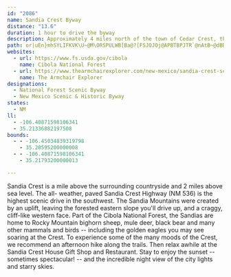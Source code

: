 ```yaml
---
id: "2086"
name: Sandia Crest Byway
distance: "13.6"
duration: 1 hour to drive the byway
description: Approximately 4 miles north of the town of Cedar Crest, the Sandia Crest Scenic Byway branches westward toward the Sandia Crest.  The area offers scenic views of Albuquerque, the Rio Grande River, and Mount Taylor.
path: or|uEn}mhSYLIFKVK\U~@M\ORSPULWB[Ba@?[FSJOJOj@APBTBPJTR`@nAtB~@dBDT@P?VERMPOLUFa@@g@D_@B]BUDQJOPO\Uv@_@rAGZAV@PFb@Jn@Jb@Dh@B^@TOjBId@C\Af@Cb@C\GVS\KNWP[J_@H_@D]HUNSRKXG^Ad@Aj@Ef@IXKXONUL]FI@w@HYVS`AN`Af@~@f@bAHFd@N\DX?R?RCTKJGTQTQd@]d@a@LEP?NDLHJNFN@RAPCRIVUX]\iAnAAl@Et@CRITMR_@`@IPELAP?RFjB@TDVLVPVRNVJXBd@C~@O\?V@RA@Z?REPS`@KLOPKRSf@n@Td@LXDf@Dh@?l@E`@G^G\Kf@S|ByAPCN?JDLLHNFZANANGNY^g@l@o@t@g@l@iBpB[`@IRA\BNDNFLJHLDP@N?NGNOLMVUj@c@bA_@n@St@Ir@EV?hA?l@Ax@Ib@Eh@KjAYb@IXKVKRGTINAL?LBLHJJFNDN@N?NENEJKHMFg@Ji@FQFQFQJ[XKNS`@Sb@Uj@Ud@QVWPYNq@ZSNKNGTAVDb@HPXP`@AtAe@b@Q^KxAk@b@IRCVAf@Bh@P~@V^Hd@Dd@CXITOZQVQRIRCVDPNLXDTCTERST]T}At@cAf@c@Rw@b@a@ZUROVoDjHw@xAI^A^DTLPRPXBXGXO`@Q^Sr@W~@a@\Mh@Qh@O`@?^CZ?\?v@F^Hb@Dd@F\AVCf@Kb@I^AP@LJJXHZ?XKZSNi@Xw@Xw@Rk@No@Ra@PYPSXQXIVGXKXMXOXUTUPa@Ty@b@]PW\MXI^Gd@OrBKn@Mf@Sd@U\[\e@b@e@\e@b@c@p@]j@]r@Yj@w@vAaAjBWb@Mb@A^J^TTXDZG`As@ZY\SZSv@_@l@OxAS|@KfAEh@Eb@Gb@Md@S^S\[VWZWV]RMVAV@PLPTBR?VSr@i@nAm@~A[r@Yf@[b@YT]Vu@Vm@\m@f@Y`@Yb@O\W`ACVCVIlBGx@Ot@Sh@c@z@Yl@Kl@AR?t@?`@@^Ed@KXKXMN]Zc@Xe@Vo@f@g@b@c@Ze@d@w@t@g@l@g@l@YVOX_@j@{@jA}@dAs@t@kA`AcC|A[Nw@\iAb@_AVo@N_APq@Jc@B]HYNMXAXDZLVNLJB
websites:
  - url: https://www.fs.usda.gov/cibola
    name: Cibola National Forest
  - url: https://www.thearmchairexplorer.com/new-mexico/sandia-crest-scenic-byway.php
    name: The Armchair Explorer
designations:
  - National Forest Scenic Byway
  - New Mexico Scenic & Historic Byway
states:
  - NM
ll:
  - -106.40871598106341
  - 35.21336882197508
bounds:
  - - -106.45034839319798
    - 35.20595200000008
  - - -106.40871598106341
    - 35.21793200000013

---
```


Sandia Crest is a mile above the surrounding countryside and 2 miles above sea level. The all- weather, paved Sandia Crest Highway (NM 536) is the highest scenic drive in the southwest. The Sandia Mountains were created by an uplift, leaving the forested eastern slope you'll drive up, and a craggy, cliff-like western face. Part of the Cibola National Forest, the Sandias are home to Rocky Mountain bighorn sheep, mule deer, black bear and many other mammals and birds -- including the golden eagles you may see soaring at the Crest. To experience some of the many moods of the Crest, we recommend an afternoon hike along the trails. Then relax awhile at the Sandia Crest House Gift Shop and Restaurant. Stay to enjoy the sunset -- sometimes spectacular! -- and the incredible night view of the city lights and starry skies.
